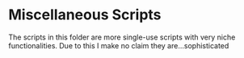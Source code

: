 # Miscellaneous Scripts

The scripts in this folder are more single-use scripts with very niche functionalities. Due to this I make no claim they are...sophisticated